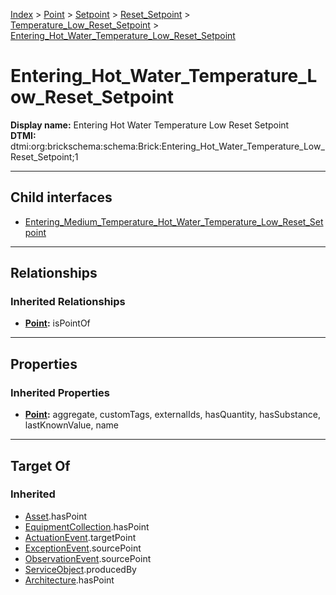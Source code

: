[Index](../../../../../index.md) > [Point](../../../../Point.md) > [Setpoint](../../../Setpoint.md) > [Reset_Setpoint](../../Reset_Setpoint.md) > [Temperature_Low_Reset_Setpoint](../Temperature_Low_Reset_Setpoint.md) > [Entering_Hot_Water_Temperature_Low_Reset_Setpoint](#)
# Entering_Hot_Water_Temperature_Low_Reset_Setpoint

**Display name:** Entering Hot Water Temperature Low Reset Setpoint<br />
**DTMI:** dtmi:org:brickschema:schema:Brick:Entering_Hot_Water_Temperature_Low_Reset_Setpoint;1

---

## Child interfaces
* [Entering_Medium_Temperature_Hot_Water_Temperature_Low_Reset_Setpoint](Entering_Medium_Temperature_Hot_Water_Temperature_Low_Reset_Setpoint.md)

---

## Relationships

### Inherited Relationships
* **[Point](../../../../Point.md):** isPointOf

---

## Properties

### Inherited Properties
* **[Point](../../../../Point.md):** aggregate, customTags, externalIds, hasQuantity, hasSubstance, lastKnownValue, name

---

## Target Of
### Inherited
* [Asset](../../../../../Asset/Asset.md).hasPoint
* [EquipmentCollection](../../../../../Collection/EquipmentCollection.md).hasPoint
* [ActuationEvent](../../../../../Event/PointEvent/ActuationEvent.md).targetPoint
* [ExceptionEvent](../../../../../Event/PointEvent/ExceptionEvent.md).sourcePoint
* [ObservationEvent](../../../../../Event/PointEvent/ObservationEvent.md).sourcePoint
* [ServiceObject](../../../../../Information/ServiceObject/ServiceObject.md).producedBy
* [Architecture](../../../../../Space/Architecture/Architecture.md).hasPoint
